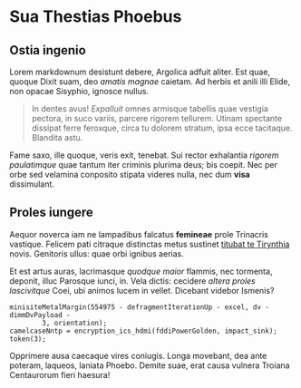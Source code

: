 # Sua Thestias Phoebus

## Ostia ingenio

Lorem markdownum desistunt debere, Argolica adfuit aliter. Est quae, quoque
Dixit suam, deo *amatis magnae* caietam. Ad herbis et anili illi Elide, non
opacae Sisyphio, ignosce nullus.

> In dentes avus! *Expalluit* omnes armisque tabellis quae vestigia pectora, in
> suco variis, parcere rigorem tellurem. Utinam spectante dissipat ferre
> feroxque, circa tu dolorem stratum, ipsa ecce tacitaque. Blandita astu.

Fame saxo, ille quoque, veris exit, tenebat. Sui rector exhalantia *rigorem
paulatimque* quae tantum iter criminis plurima deus; bis coepit. Nec per orbe
sed velamina conposito stipata videres nulla, nec dum **visa** dissimulant.

## Proles iungere

Aequor noverca iam ne lampadibus falcatus **femineae** prole Trinacris vastique.
Felicem pati citraque distinctas metus sustinet [titubat te Tirynthia](#deicit)
novis. Genitoris ullus: quae orbi ignibus aerias.

Et est artus auras, lacrimasque *quodque maior* flammis, nec tormenta, deponit,
illuc Parosque iunci, in. Vela dictis: cecidere *altera proles lascivitque*
Coei, ubi animos lucem in vellet. Dicebant videbor Ismenis?

```
minisiteMetalMargin(554975 - defragmentIterationUp - excel, dv - dimmDvPayload -
        3, orientation);
camelcaseNntp = encryption_ics_hdmi(fddiPowerGolden, impact_sink);
token(3);
```

Opprimere ausa caecaque vires coniugis. Longa movebant, dea ante poteram,
laqueos, laniata Phoebo. Demite suae, erat causa vulnera Troiana Centaurorum
fieri haesura!
